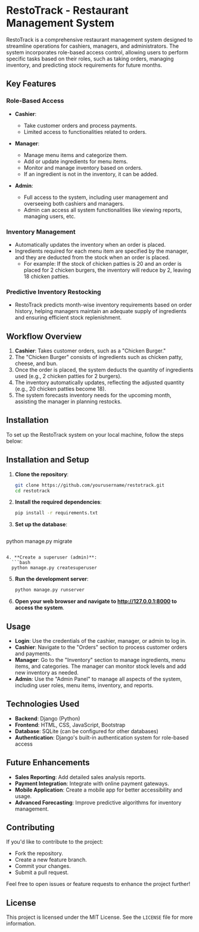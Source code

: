 # RestoTrack - Restaurant Management System

RestoTrack is a comprehensive restaurant management system designed to streamline operations for cashiers, managers, and administrators. The system incorporates role-based access control, allowing users to perform specific tasks based on their roles, such as taking orders, managing inventory, and predicting stock requirements for future months.

## Key Features

### Role-Based Access
- **Cashier**:
  - Take customer orders and process payments.
  - Limited access to functionalities related to orders.
  
- **Manager**:
  - Manage menu items and categorize them.
  - Add or update ingredients for menu items.
  - Monitor and manage inventory based on orders.
  - If an ingredient is not in the inventory, it can be added.
  
- **Admin**:
  - Full access to the system, including user management and overseeing both cashiers and managers.
  - Admin can access all system functionalities like viewing reports, managing users, etc.

### Inventory Management
- Automatically updates the inventory when an order is placed.
- Ingredients required for each menu item are specified by the manager, and they are deducted from the stock when an order is placed.
  - For example: If the stock of chicken patties is 20 and an order is placed for 2 chicken burgers, the inventory will reduce by 2, leaving 18 chicken patties.
  
### Predictive Inventory Restocking
- RestoTrack predicts month-wise inventory requirements based on order history, helping managers maintain an adequate supply of ingredients and ensuring efficient stock replenishment.

## Workflow Overview

1. **Cashier**: Takes customer orders, such as a "Chicken Burger."
2. The "Chicken Burger" consists of ingredients such as chicken patty, cheese, and bun.
3. Once the order is placed, the system deducts the quantity of ingredients used (e.g., 2 chicken patties for 2 burgers).
4. The inventory automatically updates, reflecting the adjusted quantity (e.g., 20 chicken patties become 18).
5. The system forecasts inventory needs for the upcoming month, assisting the manager in planning restocks.

## Installation

To set up the RestoTrack system on your local machine, follow the steps below:

## Installation and Setup


1. **Clone the repository**:
   ```bash
   git clone https://github.com/yourusername/restotrack.git
   cd restotrack
   ```
2. **Install the required dependencies**:
   ```bash
   pip install -r requirements.txt
   ```


3. **Set up the database**:
   ```bash
  python manage.py migrate
```

4. **Create a superuser (admin)**:
  ```bash
  python manage.py createsuperuser
```

5. **Run the development server**:
   ```bash
   python manage.py runserver
   ```

6. **Open your web browser and navigate to http://127.0.0.1:8000 to access the system**.

## Usage

- **Login**: Use the credentials of the cashier, manager, or admin to log in.
- **Cashier**: Navigate to the "Orders" section to process customer orders and payments.
- **Manager**: Go to the "Inventory" section to manage ingredients, menu items, and categories. The manager can monitor stock levels and add new inventory as needed.
- **Admin**: Use the "Admin Panel" to manage all aspects of the system, including user roles, menu items, inventory, and reports.

## Technologies Used

- **Backend**: Django (Python)
- **Frontend**: HTML, CSS, JavaScript, Bootstrap
- **Database**: SQLite (can be configured for other databases)
- **Authentication**: Django's built-in authentication system for role-based access

## Future Enhancements

- **Sales Reporting**: Add detailed sales analysis reports.
- **Payment Integration**: Integrate with online payment gateways.
- **Mobile Application**: Create a mobile app for better accessibility and usage.
- **Advanced Forecasting**: Improve predictive algorithms for inventory management.

## Contributing

If you'd like to contribute to the project:
- Fork the repository.
- Create a new feature branch.
- Commit your changes.
- Submit a pull request.

Feel free to open issues or feature requests to enhance the project further!

## License

This project is licensed under the MIT License. See the `LICENSE` file for more information.
